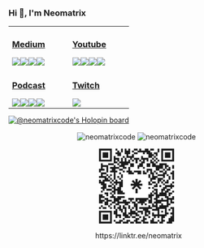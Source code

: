 


### Hi 👋, I'm Neomatrix

<table>
 <tr><td valign="top" width="33%">

### [<i class="fab fa-medium"></i> Medium](https://medium.com/@josueacevedo)

<!-- blog starts -->
<a href="https://josueacevedo.medium.com/alan-kay-y-el-error-sem%C3%A1ntico-que-deform%C3%B3-la-programaci%C3%B3n-orientada-a-objetos-57e34719193e?source=rss-a0e293e04c4b------2"><img align="left" src="http://neomatrix.pythonanywhere.com/medium-item?date=2025-07-17&title=Alan%20Kay%20y%20el%20error%20semántico%20que%20deformó%20la%20Programación%20Orientada%20a%20Objetos&subtitle=La%20historia%20de%20la%20computación%20está%20llena%20de%20momentos%20donde%20una%20palabra%20cambió%20el%20rumbo%20de%20toda%20una%20industria.%20El%20caso%20de%20la%20<strong>Programación%20Orientada%20a%20Objetos%20(OOP)</strong>%20es%20uno%20de%20los%20más%20representativos.<br%20/>%20Alan%20Kay,%20considerado%20uno%20de%20los%20padres%20fundadores%20de%20esta%20filosofía,%20ha%20dicho%20públicamente%20que%20<strong>lamenta%20haber%20elegido%20la%20palabra%20“objeto”</strong>%20para%20describir%20el%20núcleo%20de%20su%20visión.%20No%20se%20arrepiente%20de%20Smalltalk.%20No%20se%20arrepiente%20de%20la%20POO%20como%20paradigma.%20Se%20arrepiente%20de%20<strong>una%20palabra</strong>,%20porque%20esa%20palabra%20ayudó%20a%20malinterpretar%20completamente%20el%20concepto." /></a>

<a href="https://josueacevedo.medium.com/huellas-dactilares-d0f691362dfd?source=rss-a0e293e04c4b------2"><img align="left" src="http://neomatrix.pythonanywhere.com/medium-item?date=2025-07-17&title=Huellas%20Dactilares&subtitle=Cómo%20se%20Almacenan%20y%20Recuperan%20en%20Sistemas%20Digitales" /></a>

<a href="https://josueacevedo.medium.com/firecracker-f5d7b7129bf3?source=rss-a0e293e04c4b------2"><img align="left" src="http://neomatrix.pythonanywhere.com/medium-item?date=2025-07-17&title=Firecracker&subtitle=La%20Chispa%20que%20Enciende%20la%20Nube%20con%20Micro-VMs" /></a>

<a href="https://josueacevedo.medium.com/ensamble-de-modelos-de-lenguaje-llm-ensembling-4ffc56111650?source=rss-a0e293e04c4b------2"><img align="left" src="http://neomatrix.pythonanywhere.com/medium-item?date=2025-07-14&title=Ensamble%20de%20Modelos%20de%20Lenguaje%20(LLM%20Ensembling)&subtitle=Orquestando%20la%20Inteligencia%20Colectiva%20de%20la%20IA%20Generativa" /></a>
<!-- blog ends -->

</td><td valign="top" width="33%">

### [<i class="fab fa-youtube"></i> Youtube](https://www.youtube.com/c/NEOMATRIXc0de)

<!-- youtube starts -->
<a href="https://www.youtube.com/watch?v=uDe-fNfutRA"><img align="left" src="http://neomatrix.pythonanywhere.com/youtube-item?date=2025-07-01&title=¡Esta%20presentación%20NO%20salió%20según%20yo%20lo%20habia%20planeado!" /></a>

<a href="https://www.youtube.com/watch?v=DuuV23teN-4"><img align="left" src="http://neomatrix.pythonanywhere.com/youtube-item?date=2025-06-06&title=Integrando%20chatgpt%20en%20sublime%20text3%20...%20o%20haciendo%20el%20intento" /></a>

<a href="https://www.youtube.com/watch?v=YtoVyEWl1z4"><img align="left" src="http://neomatrix.pythonanywhere.com/youtube-item?date=2025-06-12&title=Charlando%20sobre%20compiladores!!!%20parte%203" /></a>

<a href="https://www.youtube.com/watch?v=xQukeQ4SEC4"><img align="left" src="http://neomatrix.pythonanywhere.com/youtube-item?date=2025-06-06&title=charlando%20sobre%20compiladores!!!" /></a>
<!-- youtube ends -->

</td>
</tr>

<tr><td valign="top" width="34%">

### [<i class="fab fa-spotify"></i>  Podcast](https://anchor.fm/neomatrix)
<!-- podcast starts -->
<a href="https://podcasters.spotify.com/pod/show/neomatrixcode/episodes/Ensamblador-X86---Parte-40-FINAL-C-y-Ensamblador-ee3g4d"><img align="left" src="http://neomatrix.pythonanywhere.com/anchor-item?date=2020-7-6&title=Ensamblador%20X86%20-%20Parte%2040%20(FINAL)%20C%20y%20Ensamblador" /></a>

<a href="https://podcasters.spotify.com/pod/show/neomatrixcode/episodes/Ensamblador-X86---Parte-39-Bootloader-ee3ft9"><img align="left" src="http://neomatrix.pythonanywhere.com/anchor-item?date=2020-7-6&title=Ensamblador%20X86%20-%20Parte%2039%20Bootloader" /></a>

<a href="https://podcasters.spotify.com/pod/show/neomatrixcode/episodes/Ensamblador-X86---Parte-38-Debug-ee3fiu"><img align="left" src="http://neomatrix.pythonanywhere.com/anchor-item?date=2020-7-6&title=Ensamblador%20X86%20-%20Parte%2038%20Debug" /></a>

<a href="https://podcasters.spotify.com/pod/show/neomatrixcode/episodes/Ensamblador-X86---Parte-37-Manipulacin-de-la-pantalla-ee3fea"><img align="left" src="http://neomatrix.pythonanywhere.com/anchor-item?date=2020-7-6&title=Ensamblador%20X86%20-%20Parte%2037%20Manipulación%20de%20la%20pantalla" /></a>
<!-- podcast ends -->
</td><td valign="top" width="34%">

### [<i class="fab fa-twitch"></i>  Twitch](https://www.twitch.tv/neomatrixcode)
<!-- twitch starts -->
<a href="https://www.twitch.tv/neomatrixcode" >
<img align="left" src="http://neomatrix.pythonanywhere.com/twitch-item?live=true&title=stream" />
</a>
<!-- https://zapier.com/engine/rss/8438972/neomatr1x -->
<!-- twitch ends -->
  </td>
</tr>

</table>

[![@neomatrixcode's Holopin board](https://holopin.io/api/user/board?user=neomatrixcode)](https://holopin.io/@neomatrixcode)

<p align="center">
<img align="center" src="https://github-readme-stats.vercel.app/api?username=neomatrixcode&show_icons=true" alt="neomatrixcode" />
 <img align="center" src="https://streak-stats.demolab.com?user=neomatrixcode&mode=weekly" alt="neomatrixcode" />
</p>



<div align="center">
<img  src="neomatrix.svg" width="150" align="center" />
<p align="center">&nbsp;
https://linktr.ee/neomatrix
</p>
 </div>


 <!--< a href="https://simonwillison.net/2020/Jul/10/self-updating-profile-readme/">How this works</a>-->


<!--
**codeneomatrix/codeneomatrix** is a ✨ _special_ ✨ repository because its `README.md` (this file) appears on your GitHub profile.

Here are some ideas to get you started:

- 🔭 I’m currently working on ...
- 🌱 I’m currently learning ...
- 👯 I’m looking to collaborate on ...
- 🤔 I’m looking for help with ...
- 💬 Ask me about ...
- 📫 How to reach me: ...
- 😄 Pronouns: ...
- ⚡ Fun fact: ...
-->

